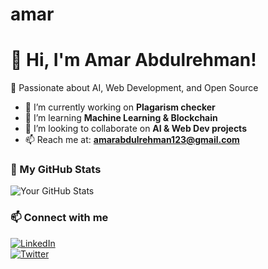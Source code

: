 # amar
# 👋 Hi, I'm Amar Abdulrehman!  
🚀 Passionate about AI, Web Development, and Open Source  

- 🔭 I’m currently working on **Plagarism checker**
- 🌱 I’m learning **Machine Learning & Blockchain**  
- 👯 I’m looking to collaborate on **AI & Web Dev projects**  
- 📫 Reach me at: **amarabdulrehman123@gmail.com**  

### 🌟 My GitHub Stats  
![Your GitHub Stats](https://github-readme-stats.vercel.app/api?username=yourusername&show_icons=true&theme=radical)

### 📫 Connect with me  
[![LinkedIn](https://img.shields.io/badge/LinkedIn-blue?style=flat-square&logo=linkedin)](https://www.linkedin.com/in/yourname)  
[![Twitter](https://img.shields.io/badge/Twitter-blue?style=flat-square&logo=twitter)](https://twitter.com/yourhandle)
